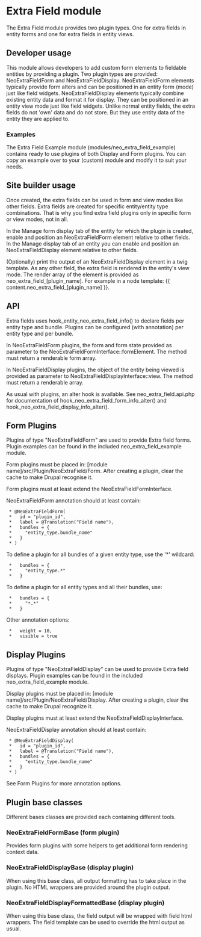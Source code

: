 # Extra Field module

The Extra Field module provides two plugin types. One for extra fields in entity
forms and one for extra fields in entity views.

## Developer usage

This module allows developers to add custom form elements to fieldable entities
by providing a plugin. Two plugin types are provided: NeoExtraFieldForm and
NeoExtraFieldDisplay. NeoExtraFieldForm elements typically provide form alters and can
be positioned in an entity form (mode) just like field widgets.
NeoExtraFieldDisplay elements typically combine existing entity data and format it
for display. They can be positioned in an entity view mode just like field
widgets. Unlike normal entity fields, the extra fields do not 'own' data and do
not store. But they use entity data of the entity they are applied to.

### Examples

The Extra Field Example module (modules/neo_extra_field_example) contains ready to
use plugins of both Display and Form plugins. You can copy an example over to
your (custom) module and modify it to suit your needs.

## Site builder usage

Once created, the extra fields can be used in form and view modes like other
fields. Extra fields are created for specific entity/entity type combinations.
That is why you find extra field plugins only in specific form or view modes,
not in all.

In the Manage form display tab of the entity for which the plugin is created,
enable and position an NeoExtraFieldForm element relative to other fields. In the
Manage display tab of an entity you can enable and position an NeoExtraFieldDisplay
element relative to other fields.

(Optionally) print the output of an NeoExtraFieldDisplay element in a twig
template. As any other field, the extra field is rendered in the entity's view
mode. The render array of the element is provided as neo_extra_field_[plugin_name].
For example in a node template: {{ content.neo_extra_field_[plugin_name] }}.

## API

Extra fields uses hook_entity_neo_extra_field_info() to declare fields per entity
type and bundle. Plugins can be configured (with annotation) per entity type and
per bundle.

In NeoExtraFieldForm plugins, the form and form state provided as parameter to
the NeoExtraFieldFormInterface::formElement. The method must return a renderable
form array.

In NeoExtraFieldDisplay plugins, the object of the entity being viewed is provided
as parameter to NeoExtraFieldDisplayInterface::view. The method must return a
renderable array.

As usual with plugins, an alter hook is available. See neo_extra_field.api.php for
documentation of hook_neo_extra_field_form_info_alter() and
hook_neo_extra_field_display_info_alter().

## Form Plugins

Plugins of type "NeoExtraFieldForm" are used to provide Extra field forms.
Plugin examples can be found in the included neo_extra_field_example module.

Form plugins must be placed in: [module name]/src/Plugin/NeoExtraField/Form.
After creating a plugin, clear the cache to make Drupal recognise it.

Form plugins must at least extend the NeoExtraFieldFormInterface.

NeoExtraFieldForm annotation should at least contain:

```
 * @NeoExtraFieldForm(
 *   id = "plugin_id",
 *   label = @Translation("Field name"),
 *   bundles = {
 *     "entity_type.bundle_name"
 *   }
 * )
```

To define a plugin for all bundles of a given entity type, use the '*' wildcard:

```
 *   bundles = {
 *     "entity_type.*"
 *   }
```

To define a plugin for all entity types and all their bundles, use:

```
 *   bundles = {
 *     "*.*"
 *   }
```

Other annotation options:

```
 *   weight = 10,
 *   visible = true
```

## Display Plugins

Plugins of type "NeoExtraFieldDisplay" can be used to provide Extra field displays.
Plugin examples can be found in the included neo_extra_field_example module.

Display plugins must be placed in: [module name]/src/Plugin/NeoExtraField/Display.
After creating a plugin, clear the cache to make Drupal recognize it.

Display plugins must at least extend the NeoExtraFieldDisplayInterface.

NeoExtraFieldDisplay annotation should at least contain:

```
 * @NeoExtraFieldDisplay(
 *   id = "plugin_id",
 *   label = @Translation("Field name"),
 *   bundles = {
 *     "entity_type.bundle_name"
 *   }
 * )
```

See Form Plugins for more annotation options.

## Plugin base classes

Different bases classes are provided each containing different tools.

### NeoExtraFieldFormBase (form plugin)

  Provides form plugins with some helpers to get additional form rendering
	context data.

### NeoExtraFieldDisplayBase (display plugin)

  When using this base class, all output formatting has to take place in the
  plugin. No HTML wrappers are provided around the plugin output.

### NeoExtraFieldDisplayFormattedBase (display plugin)

  When using this base class, the field output will be wrapped with field html
  wrappers. The field template can be used to override the html output as usual.
